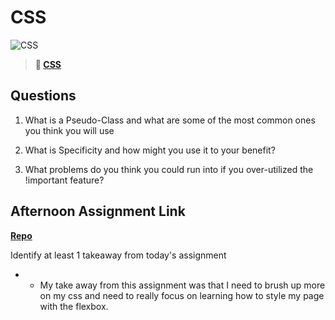 # CSS

![CSS](https://bcw.blob.core.windows.net/public/cssUnit/1411879719053976)

> **📖 [CSS](https://codeworksacademy.com/fs-student-guide/resources/wk1/03-CSS)**

## Questions

1. What is a Pseudo-Class and what are some of the most common ones you think you will use

2. What is Specificity and how might you use it to your benefit?

3. What problems do you think you could run into if you over-utilized the !important feature?

## Afternoon Assignment Link

**[Repo](https://github.com/PKILB/day-2-afternoon-part-2)**

Identify at least 1 takeaway from today's assignment

- - My take away from this assignment was that I need to brush up more on my css and need to really focus on learning how to style my page with the flexbox.
